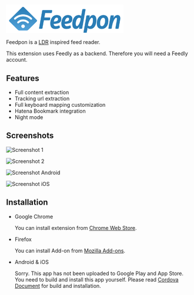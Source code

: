 <img src="./assets/img/logo.svg" alt="Feedpon" width="320">

Feedpon is a [LDR](http://reader.livedoor.com/) inspired feed reader.

This extension uses Feedly as a backend.
Therefore you will need a Feedly account.

## Features

- Full content extraction
- Tracking url extraction
- Full keyboard mapping customization
- Hatena Bookmark integration
- Night mode

## Screenshots

![Screenshot 1](https://farm5.staticflickr.com/4441/37365843185_48a68686a5_o.png)

![Screenshot 2](https://farm5.staticflickr.com/4333/37222953671_9eac78fc88_o.png)

![Screenshot Android](https://farm5.staticflickr.com/4336/37211803196_a0eeb25777_o.png)

![Screenshot iOS](https://farm5.staticflickr.com/4479/37258841101_0e28c98f68_o.png)

## Installation

- Google Chrome

    You can install extension from [Chrome Web Store](https://chrome.google.com/webstore/detail/feedpon/eakhakkpdlepncdbafeaagegpgnjhcij).

- Firefox

    You can install Add-on from [Mozilla Add-ons](https://addons.mozilla.org/firefox/addon/feedpon/).

- Android & iOS

    Sorry. This app has not been uploaded to Google Play and App Store.
    You need to build and install this app yourself.
    Please read [Cordova Document](https://cordova.apache.org/docs/en/latest/guide/cli/index.html) for build and installation.
